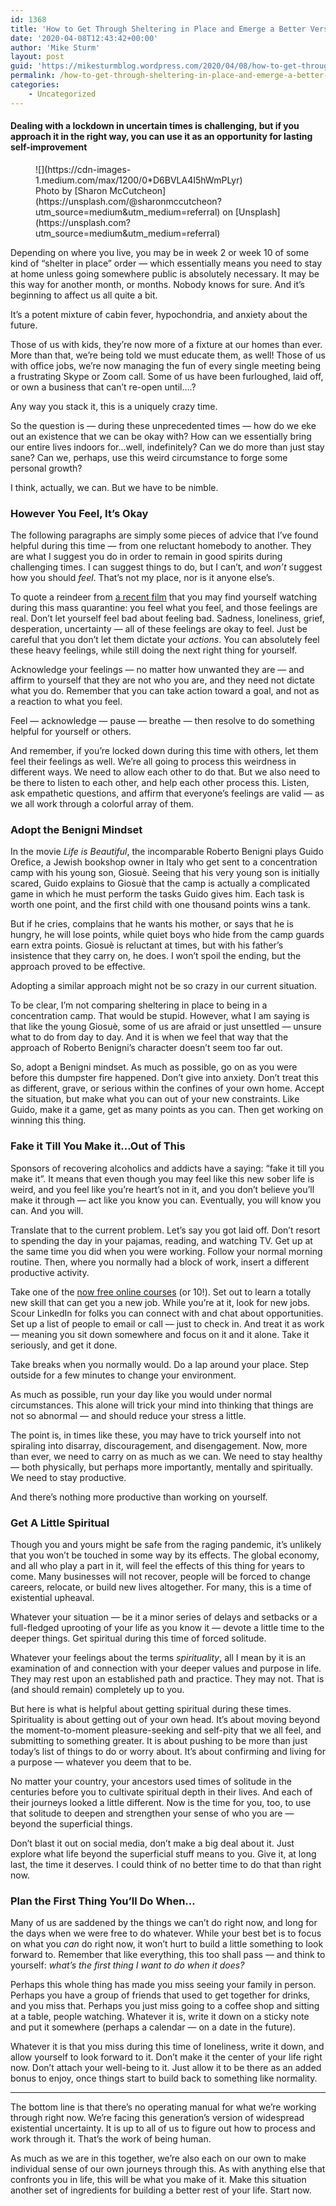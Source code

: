 ```yaml
---
id: 1368
title: 'How to Get Through Sheltering in Place and Emerge a Better Version of Yourself'
date: '2020-04-08T12:43:42+00:00'
author: 'Mike Sturm'
layout: post
guid: 'https://mikesturmblog.wordpress.com/2020/04/08/how-to-get-through-sheltering-in-place-and-emerge-a-better-version-of-yourself/'
permalink: /how-to-get-through-sheltering-in-place-and-emerge-a-better-version-of-yourself/
categories:
    - Uncategorized
---
```


#### Dealing with a lockdown in uncertain times is challenging, but if you approach it in the right way, you can use it as an opportunity for lasting self-improvement

<figure class="wp-caption">![](https://cdn-images-1.medium.com/max/1200/0*D6BVLA4I5hWmPLyr)<figcaption class="wp-caption-text">Photo by [Sharon McCutcheon](https://unsplash.com/@sharonmccutcheon?utm_source=medium&utm_medium=referral) on [Unsplash](https://unsplash.com?utm_source=medium&utm_medium=referral)</figcaption></figure>Depending on where you live, you may be in week 2 or week 10 of some kind of “shelter in place” order — which essentially means you need to stay at home unless going somewhere public is absolutely necessary. It may be this way for another month, or months. Nobody knows for sure. And it’s beginning to affect us all quite a bit.

It’s a potent mixture of cabin fever, hypochondria, and anxiety about the future.

Those of us with kids, they’re now more of a fixture at our homes than ever. More than that, we’re being told we must educate them, as well! Those of us with office jobs, we’re now managing the fun of every single meeting being a frustrating Skype or Zoom call. Some of us have been furloughed, laid off, or own a business that can’t re-open until….?

Any way you stack it, this is a uniquely crazy time.

So the question is — during these unprecedented times — how do we eke out an existence that we can be okay with? How can we essentially bring our entire lives indoors for…well, indefinitely? Can we do more than just stay sane? Can we, perhaps, use this weird circumstance to forge some personal growth?

I think, actually, we can. But we have to be nimble.

### However You Feel, It’s Okay

The following paragraphs are simply some pieces of advice that I’ve found helpful during this time — from one reluctant homebody to another. They are what I suggest you do in order to remain in good spirits during challenging times. I can suggest things to do, but I can’t, and *won’t* suggest how you should *feel*. That’s not my place, nor is it anyone else’s.

To quote a reindeer from [a recent film](https://www.amazon.com/gp/product/B081NCRMDM/ref=as_li_qf_asin_il_tl?ie=UTF8&tag=erinmsturm-20&creative=9325&linkCode=as2&creativeASIN=B081NCRMDM&linkId=79b7a29ee358f42531190b3aa8598b79) that you may find yourself watching during this mass quarantine: you feel what you feel, and those feelings are real. Don’t let yourself feel bad about feeling bad. Sadness, loneliness, grief, desperation, uncertainty — all of these feelings are okay to feel. Just be careful that you don’t let them dictate your *actions*. You can absolutely feel these heavy feelings, while still doing the next right thing for yourself.

Acknowledge your feelings — no matter how unwanted they are — and affirm to yourself that they are not who you are, and they need not dictate what you do. Remember that you can take action toward a goal, and not as a reaction to what you feel.

Feel — acknowledge — pause — breathe — then resolve to do something helpful for yourself or others.

And remember, if you’re locked down during this time with others, let them feel their feelings as well. We’re all going to process this weirdness in different ways. We need to allow each other to do that. But we also need to be there to listen to each other, and help each other process this. Listen, ask empathetic questions, and affirm that everyone’s feelings are valid — as we all work through a colorful array of them.

### Adopt the Benigni Mindset

In the movie *Life is Beautiful*, the incomparable Roberto Benigni plays Guido Orefice, a Jewish bookshop owner in Italy who get sent to a concentration camp with his young son, Giosuè. Seeing that his very young son is initially scared, Guido explains to Giosuè that the camp is actually a complicated game in which he must perform the tasks Guido gives him. Each task is worth one point, and the first child with one thousand points wins a tank.

But if he cries, complains that he wants his mother, or says that he is hungry, he will lose points, while quiet boys who hide from the camp guards earn extra points. Giosuè is reluctant at times, but with his father’s insistence that they carry on, he does. I won’t spoil the ending, but the approach proved to be effective.

Adopting a similar approach might not be so crazy in our current situation.

To be clear, I’m not comparing sheltering in place to being in a concentration camp. That would be stupid. However, what I am saying is that like the young Giosuè, some of us are afraid or just unsettled — unsure what to do from day to day. And it is when we feel that way that the approach of Roberto Benigni’s character doesn’t seem too far out.

So, adopt a Benigni mindset. As much as possible, go on as you were before this dumpster fire happened. Don’t give into anxiety. Don’t treat this as different, grave, or serious within the confines of your own home. Accept the situation, but make what you can out of your new constraints. Like Guido, make it a game, get as many points as you can. Then get working on winning this thing.

### Fake it Till You Make it…Out of This

Sponsors of recovering alcoholics and addicts have a saying: “fake it till you make it”. It means that even though you may feel like this new sober life is weird, and you feel like you’re heart’s not in it, and you don’t believe you’ll make it through — act like you know you can. Eventually, you will know you can. And you will.

Translate that to the current problem. Let’s say you got laid off. Don’t resort to spending the day in your pajamas, reading, and watching TV. Get up at the same time you did when you were working. Follow your normal morning routine. Then, where you normally had a block of work, insert a different productive activity.

Take one of the [now free online courses](https://www.forbes.com/sites/sergeirevzin/2020/03/31/companies-offering-free-online-classes-that-you-can-take-while-in-quarantine/#6f794c1f4e9e) (or 10!). Set out to learn a totally new skill that can get you a new job. While you’re at it, look for new jobs. Scour LinkedIn for folks you can connect with and chat about opportunities. Set up a list of people to email or call — just to check in. And treat it as work — meaning you sit down somewhere and focus on it and it alone. Take it seriously, and get it done.

Take breaks when you normally would. Do a lap around your place. Step outside for a few minutes to change your environment.

As much as possible, run your day like you would under normal circumstances. This alone will trick your mind into thinking that things are not so abnormal — and should reduce your stress a little.

The point is, in times like these, you may have to trick yourself into not spiraling into disarray, discouragement, and disengagement. Now, more than ever, we need to carry on as much as we can. We need to stay healthy — both physically, but perhaps more importantly, mentally and spiritually. We need to stay productive.

And there’s nothing more productive than working on yourself.

### Get A Little Spiritual

Though you and yours might be safe from the raging pandemic, it’s unlikely that you won’t be touched in some way by its effects. The global economy, and all who play a part in it, will feel the effects of this thing for years to come. Many businesses will not recover, people will be forced to change careers, relocate, or build new lives altogether. For many, this is a time of existential upheaval.

Whatever your situation — be it a minor series of delays and setbacks or a full-fledged uprooting of your life as you know it — devote a little time to the deeper things. Get spiritual during this time of forced solitude.

Whatever your feelings about the terms *spirituality*, all I mean by it is an examination of and connection with your deeper values and purpose in life. They may rest upon an established path and practice. They may not. That is (and should remain) completely up to you.

But here is what is helpful about getting spiritual during these times. Spirituality is about getting out of your own head. It’s about moving beyond the moment-to-moment pleasure-seeking and self-pity that we all feel, and submitting to something greater. It is about pushing to be more than just today’s list of things to do or worry about. It’s about confirming and living for a purpose — whatever you deem that to be.

No matter your country, your ancestors used times of solitude in the centuries before you to cultivate spiritual depth in their lives. And each of their journeys looked a little different. Now is the time for you, too, to use that solitude to deepen and strengthen your sense of who you are — beyond the superficial things.

Don’t blast it out on social media, don’t make a big deal about it. Just explore what life beyond the superficial stuff means to you. Give it, at long last, the time it deserves. I could think of no better time to do that than right now.

### Plan the First Thing You’ll Do When…

Many of us are saddened by the things we can’t do right now, and long for the days when we were free to do whatever. While your best bet is to focus on what you *can* do right now, it won’t hurt to build a little something to look forward to. Remember that like everything, this too shall pass — and think to yourself: *what’s the first thing I want to do when it does?*

Perhaps this whole thing has made you miss seeing your family in person. Perhaps you have a group of friends that used to get together for drinks, and you miss that. Perhaps you just miss going to a coffee shop and sitting at a table, people watching. Whatever it is, write it down on a sticky note and put it somewhere (perhaps a calendar — on a date in the future).

Whatever it is that you miss during this time of loneliness, write it down, and allow yourself to look forward to it. Don’t make it the center of your life right now. Don’t attach your well-being to it. Just allow it to be there as an added bonus to enjoy, once things start to build back to something like normality.

---

The bottom line is that there’s no operating manual for what we’re working through right now. We’re facing this generation’s version of widespread existential uncertainty. It is up to all of us to figure out how to process and work through it. That’s the work of being human.

As much as we are in this together, we’re also each on our own to make individual sense of our own journeys through this. As with anything else that confronts you in life, this will be what you make of it. Make this situation another set of ingredients for building a better rest of your life. Start now.